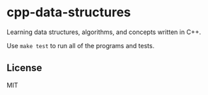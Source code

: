 cpp-data-structures
===================

Learning data structures, algorithms, and concepts written in C++.

Use `make test` to run all of the programs and tests.

## License
MIT
